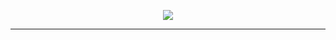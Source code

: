 
<div align=center> 
<p align='center'>
  <a href="https://github.com/psp0">
    <img src="https://capsule-render.vercel.app/api?type=waving&color=gradient&fontColor=FFFFFF&height=300&section=header&text=psp0's%20github&desc=SRE를%20지향하는%20psp0입니다.&fontSize=50"/>
  </a>
</p>
  
---
<!--  <a href="https://opsdev.tistory.com/">
Blog
    </a> -->
<div style="display:flex; flex-direction:row;">

<!-- [![mazandi profile](http://mazandi.herokuapp.com/api?handle=tkdvlf9058&theme=cold)](https://solved.ac/profile/tkdvlf9058)-->
<!--[![Velog's GitHub stats](https://velog-readme-stats.vercel.app/api/list?name=psp0)](https://velog.io/@psp0)-->
<!--[![Tistory](https://github-readme-tistory-card.vercel.app/api/badge?name=opsdev)](https://opsdev.tistory.com/)-->
</div>


</div>

